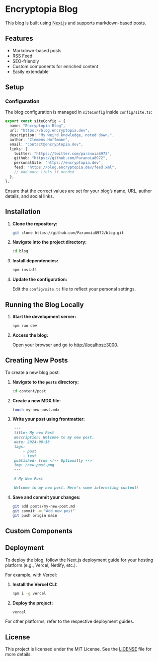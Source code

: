 # Encryptopia Blog

This blog is built using [Next.js](https://nextjs.org/) and supports markdown-based posts.

## Features

- Markdown-based posts
- RSS Feed
- SEO-friendly
- Custom components for enriched content
- Easily extendable

## Setup

### Configuration

The blog configuration is managed in `siteConfig` inside `config/site.ts`:

```typescript
export const siteConfig = {
  name: "Encryptopia Blog",
  url: "https://blog.encryptopia.dev",
  description: "My weird knowledge, noted down.",
  author: "Clemens Hoffmann",
  email: "contact@encryptopia.dev",
  links: {
    twitter: "https://twitter.com/paranoia8972",
    github: "https://github.com/Paranoia8972",
    personalSite: "https://encryptopia.dev",
    feed: "https://blog.encryptopia.dev/feed.xml",
    // Add more links if needed
  },
};
```

Ensure that the correct values are set for your blog’s name, URL, author details, and social links.

## Installation

1. **Clone the repository:**

   ```bash
   git clone https://github.com/Paranoia8972/blog.git
   ```

2. **Navigate into the project directory:**

   ```bash
   cd blog
   ```

3. **Install dependencies:**

   ```bash
   npm install
   ```

4. **Update the configuration:**

   Edit the `config/site.ts` file to reflect your personal settings.

## Running the Blog Locally

1. **Start the development server:**

   ```bash
   npm run dev
   ```

2. **Access the blog:**

   Open your browser and go to [http://localhost:3000](http://localhost:3000).

## Creating New Posts

To create a new blog post:

1. **Navigate to the `posts` directory:**

   ```bash
   cd content/post
   ```

2. **Create a new MDX file:**

   ```bash
   touch my-new-post.mdx
   ```

3. **Write your post using frontmatter:**

```markdown
    ---
    title: My new Post
    description: Welcome to my new post.
    date: 2024-08-18
    tags:
        - post
        - test
    published: true <!-- Optionally -->
    img: /new-post.png
    ---

    # My New Post

    Welcome to my new post. Here’s some interesting content!
```

4. **Save and commit your changes:**

   ```bash
   git add posts/my-new-post.md
   git commit -m "Add new post"
   git push origin main
   ```

## Custom Components
<!--
Encryptopia Blog supports custom React components that can be used within your markdown files. Here’s how to use them:

1. **Create your component** inside the `components` directory, e.g., `Alert.tsx`:

   ```tsx
   const Alert = ({ message }) => (
     <div className="alert alert-warning">
       {message}
     </div>
   );

   export default Alert;
   ```

2. **Use the component in a markdown file:**

   ```markdown
   ---
   title: "Using Custom Components"
   date: "2024-08-18"
   ---

   # Custom Components

   Here's an example of using the `Alert` component:

   <Alert message="This is an important message!" />
   ```

   Make sure your components are properly exported and accessible to your markdown renderer.
-->
## Deployment

To deploy the blog, follow the Next.js deployment guide for your hosting platform (e.g., Vercel, Netlify, etc.).

For example, with Vercel:

1. **Install the Vercel CLI:**

   ```bash
   npm i -g vercel
   ```

2. **Deploy the project:**

   ```bash
   vercel
   ```

For other platforms, refer to the respective deployment guides.

## License

This project is licensed under the MIT License. See the [LICENSE](./LICENSE) file for more details.

